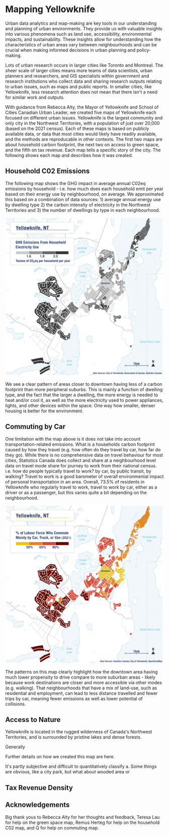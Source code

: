 # Mapping Yellowknife

Urban data analytics and map-making are key tools in our understanding and planning of urban environments. They provide us with valuable insights into various phenomena such as land use, accessibility, environmental impacts, and sustainability. These insights allow for understanding how the characteristics of urban areas vary between neighbourhoods and can be crucial when making informed decisions in urban planning and policy-making.

Lots of urban research occurs in larger cities like Toronto and Montreal. The sheer scale of larger cities means more teams of data scientists, urban planners and researchers, and GIS specialists within government and research institutions who collect data and sharing research outputs relating to urban issues, such as maps and public reports. In smaller cities, like Yellowknife, less research attention does not mean that there isn't a need for similar work and outputs.

With guidance from Rebecca Alty, the Mayor of Yellowknife and School of Cities Canadian Urban Leader, we created five maps of Yellowknife each focused on different urban issues. Yellowknife is the largest community and only city in the Northwest Territories, with a population of just over 20,000 (based on the 2021 census). Each of these maps is based on publicly available data, or data that most cities would likely have readily available, and the methods are reproducable in other contexts. The first two maps are about household carbon footprint, the next two on access to green space, and the fifth on tax revenue. Each map tells a specific story of the city. The following shows each map and describes how it was created.


## Household C02 Emissions

The following map shows the GHG impact in average annual C02eq emissions by household - i.e. how much does each household emit per year based on their energy use by neighbourhood, on average. We approximated this based on a combination of data sources: 1) average annual energy use by dwelling type 2) the carbon intensity of electricity in the Northwest Territories and 3) the number of dwellings by type in each neighbourhood.

![Map of GHG Emissions from household electricity use](maps/co2e-map.png)

We see a clear pattern of areas closer to downtown having less of a carbon footprint than more peripheral suburbs. This is mainly a function of dwelling type, and the fact that the larger a dwelling, the more energy is needed to heat and/or cool it, as well as the more electricity used to power appliances, lights, and other devices within the space. One way how smaller, denser housing is better for the environment.

## Commuting by Car

One limitation with the map above is it does not take into account transportation-related emissions. What is a households carbon footprint caused by how they travel (e.g. how often do they travel by car, how far do they go). While there is no comprehensive data on travel behaviour for most cities, Statistics Canada does collect and share at a neighbourhood level data on travel mode share for journey to work from their national census. i.e. how do people typically travel to work? by car, by public transit, by walking? Travel to work is a good barometer of overall environmental impact of personal transportation in an area. Overall, 73.5% of residents in Yellowknife who regularly travel to work, travel to work by car, either as a driver or as a passenger, but this varies quite a bit depending on the neighbourhood.

![Map of GHG Emissions from household electricity use](maps/commute-by-car.png)

The patterns on this map clearly highlight how the downtown area having much lower propensity to drive compare to more suburban areas - likely because work destinations are closer and more accessible via other modes (e.g. walking). That neighbourhoods that have a mix of land-use, such as residential and employment, can lead to less distance travelled and fewer trips by car, meaning fewer emissions as well as lower potential of collisions.


## Access to Nature

Yellowknife is located in the rugged wilderness of Canada's Northwest Territories, and is surrounded by pristine lakes and dense forests.

Generally 

Further details on how we created this map are here.

It's partly subjective and difficult to quantitatively classify a. Some things are obvious, like a city park, but what about wooded area or 



## Tax Revenue Density









## Acknowledgements

Big thank yous to Rebecca Alty for her thoughts and feedback, Teresa Lau for help on the green space map, Remus Herteg for help on the household C02 map, and Q for help on commuting map.